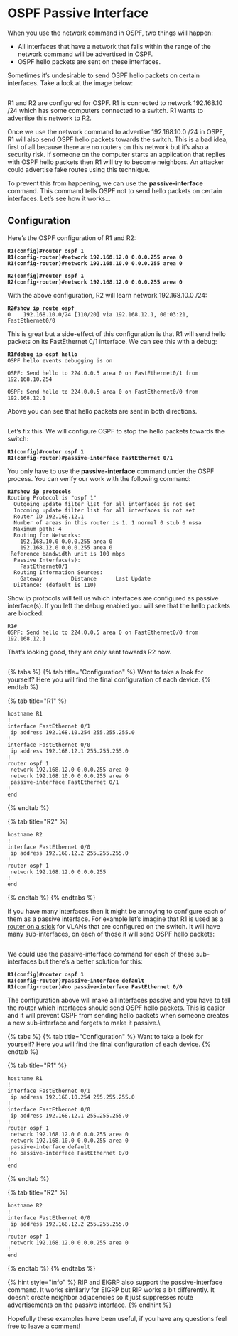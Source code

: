 # OSPF Passive Interface

When you use the network command in OSPF, two things will happen:

* All interfaces that have a network that falls within the range of the network command will be advertised in OSPF.
* OSPF hello packets are sent on these interfaces.

Sometimes it’s undesirable to send OSPF hello packets on certain interfaces. Take a look at the image below:

<figure><img src="https://cdn.networklessons.com/wp-content/uploads/2015/06/ospf-passive-interface-lab-topology.png" alt=""><figcaption></figcaption></figure>

R1 and R2 are configured for OSPF. R1 is connected to network 192.168.10 /24 which has some computers connected to a switch. R1 wants to advertise this network to R2.

Once we use the network command to advertise 192.168.10.0 /24 in OSPF, R1 will also send OSPF hello packets towards the switch. This is a bad idea, first of all because there are no routers on this network but it’s also a security risk. If someone on the computer starts an application that replies with OSPF hello packets then R1 will try to become neighbors. An attacker could advertise fake routes using this technique.

To prevent this from happening, we can use the **passive-interface** command. This command tells OSPF not to send hello packets on certain interfaces. Let’s see how it works…

## Configuration

Here’s the OSPF configuration of R1 and R2:

<pre><code><strong>R1(config)#router ospf 1
</strong><strong>R1(config-router)#network 192.168.12.0 0.0.0.255 area 0
</strong><strong>R1(config-router)#network 192.168.10.0 0.0.0.255 area 0
</strong></code></pre>

<pre><code><strong>R2(config)#router ospf 1
</strong><strong>R2(config-router)#network 192.168.12.0 0.0.0.255 area 0
</strong></code></pre>

With the above configuration, R2 will learn network 192.168.10.0 /24:

<pre><code><strong>R2#show ip route ospf 
</strong>O    192.168.10.0/24 [110/20] via 192.168.12.1, 00:03:21, FastEthernet0/0
</code></pre>

This is great but a side-effect of this configuration is that R1 will send hello packets on its FastEthernet 0/1 interface. We can see this with a debug:

<pre><code><strong>R1#debug ip ospf hello 
</strong>OSPF hello events debugging is on

OSPF: Send hello to 224.0.0.5 area 0 on FastEthernet0/1 from 192.168.10.254

OSPF: Send hello to 224.0.0.5 area 0 on FastEthernet0/0 from 192.168.12.1
</code></pre>

Above you can see that hello packets are sent in both directions.

<figure><img src="https://cdn.networklessons.com/wp-content/uploads/2015/06/eigrp-sending-hello-packets.png" alt=""><figcaption></figcaption></figure>

Let’s fix this. We will configure OSPF to stop the hello packets towards the switch:

<pre><code><strong>R1(config)#router ospf 1
</strong><strong>R1(config-router)#passive-interface FastEthernet 0/1
</strong></code></pre>

You only have to use the **passive-interface** command under the OSPF process. You can verify our work with the following command:

<pre><code><strong>R1#show ip protocols 
</strong>Routing Protocol is "ospf 1"
  Outgoing update filter list for all interfaces is not set
  Incoming update filter list for all interfaces is not set
  Router ID 192.168.12.1
  Number of areas in this router is 1. 1 normal 0 stub 0 nssa
  Maximum path: 4
  Routing for Networks:
    192.168.10.0 0.0.0.255 area 0
    192.168.12.0 0.0.0.255 area 0
 Reference bandwidth unit is 100 mbps
  Passive Interface(s):
    FastEthernet0/1
  Routing Information Sources:
    Gateway         Distance      Last Update
  Distance: (default is 110)
</code></pre>

Show ip protocols will tell us which interfaces are configured as passive interface(s). If you left the debug enabled you will see that the hello packets are blocked:

```
R1#
OSPF: Send hello to 224.0.0.5 area 0 on FastEthernet0/0 from 192.168.12.1
```

That’s looking good, they are only sent towards R2 now.

<figure><img src="https://cdn.networklessons.com/wp-content/uploads/2015/06/eigrp-passive-interface-supress-hello.png" alt=""><figcaption></figcaption></figure>

{% tabs %}
{% tab title="Configuration" %}
Want to take a look for yourself? Here you will find the final configuration of each device.
{% endtab %}

{% tab title="R1" %}
```
hostname R1
!
interface FastEthernet 0/1
 ip address 192.168.10.254 255.255.255.0
!
interface FastEthernet 0/0
 ip address 192.168.12.1 255.255.255.0
!
router ospf 1
 network 192.168.12.0 0.0.0.255 area 0
 network 192.168.10.0 0.0.0.255 area 0
 passive-interface FastEthernet 0/1
!
end
```
{% endtab %}

{% tab title="R2" %}
```
hostname R2
!
interface FastEthernet 0/0
 ip address 192.168.12.2 255.255.255.0
!
router ospf 1
 network 192.168.12.0 0.0.0.255
!
end
```
{% endtab %}
{% endtabs %}

If you have many interfaces then it might be annoying to configure each of them as a passive interface. For example let’s imagine that R1 is used as a [router on a stick](https://networklessons.com/ospf/how-to-configure-router-on-a-stick) for VLANs that are configured on the switch. It will have many sub-interfaces, on each of those it will send OSPF hello packets:

<figure><img src="https://cdn.networklessons.com/wp-content/uploads/2015/06/ospf-sub-interfaces.png" alt=""><figcaption></figcaption></figure>

We could use the passive-interface command for each of these sub-interfaces but there’s a better solution for this:

<pre><code><strong>R1(config)#router ospf 1
</strong><strong>R1(config-router)#passive-interface default
</strong><strong>R1(config-router)#no passive-interface FastEthernet 0/0
</strong></code></pre>

The configuration above will make all interfaces passive and you have to tell the router which interfaces should send OSPF hello packets. This is easier and it will prevent OSPF from sending hello packets when someone creates a new sub-interface and forgets to make it passive.\


{% tabs %}
{% tab title="Configuration" %}
Want to take a look for yourself? Here you will find the final configuration of each device.
{% endtab %}

{% tab title="R1" %}
```
hostname R1
!
interface FastEthernet 0/1
 ip address 192.168.10.254 255.255.255.0
!
interface FastEthernet 0/0
 ip address 192.168.12.1 255.255.255.0
!
router ospf 1
 network 192.168.12.0 0.0.0.255 area 0
 network 192.168.10.0 0.0.0.255 area 0
 passive-interface default
 no passive-interface FastEthernet 0/0
!
end
```
{% endtab %}

{% tab title="R2" %}
```
hostname R2
!
interface FastEthernet 0/0
 ip address 192.168.12.2 255.255.255.0
!
router ospf 1
 network 192.168.12.0 0.0.0.255 area 0
!
end
```
{% endtab %}
{% endtabs %}

{% hint style="info" %}
RIP and EIGRP also support the passive-interface command. It works similarly for EIGRP but RIP works a bit differently. It doesn’t create neighbor adjacencies so it just suppresses route advertisements on the passive interface.
{% endhint %}

Hopefully these examples have been useful, if you have any questions feel free to leave a comment!
